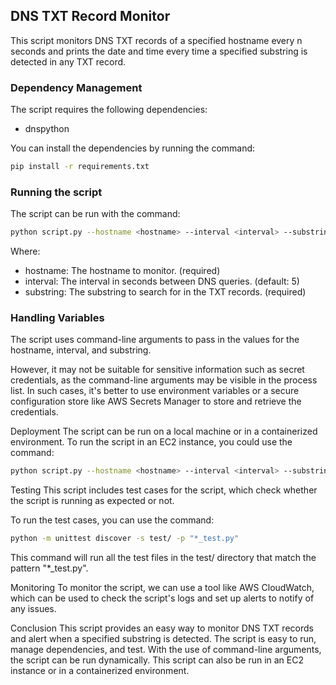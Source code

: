 ## DNS TXT Record Monitor

This script monitors DNS TXT records of a specified hostname every n seconds and prints the date and time every time a specified substring is detected in any TXT record.

### Dependency Management

The script requires the following dependencies:

- dnspython

You can install the dependencies by running the command:
```bash
pip install -r requirements.txt
```
### Running the script
The script can be run with the command:

```bash
python script.py --hostname <hostname> --interval <interval> --substring <substring>
```
Where:

- hostname: The hostname to monitor. (required)
- interval: The interval in seconds between DNS queries. (default: 5)
- substring: The substring to search for in the TXT records. (required)

### Handling Variables
The script uses command-line arguments to pass in the values for the hostname, interval, and substring.

However, it may not be suitable for sensitive information such as secret credentials, as the command-line arguments may be visible in the process list. In such cases, it's better to use environment variables or a secure configuration store like AWS Secrets Manager to store and retrieve the credentials.

Deployment
The script can be run on a local machine or in a containerized environment. To run the script in an EC2 instance, you could use the command:

```bash
python script.py --hostname <hostname> --interval <interval> --substring <substring>
```

Testing
This script includes test cases for the script, which check whether the script is running as expected or not.

To run the test cases, you can use the command:

```bash
python -m unittest discover -s test/ -p "*_test.py"
```

This command will run all the test files in the test/ directory that match the pattern "*_test.py".

Monitoring
To monitor the script, we can use a tool like AWS CloudWatch, which can be used to check the script's logs and set up alerts to notify of any issues.

Conclusion
This script provides an easy way to monitor DNS TXT records and alert when a specified substring is detected. The script is easy to run, manage dependencies, and test. With the use of command-line arguments, the script can be run dynamically. This script can also be run in an EC2 instance or in a containerized environment.
